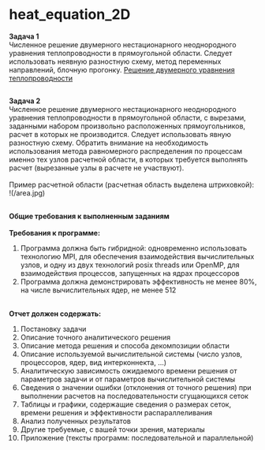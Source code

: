 # heat_equation_2D
**Задача 1**<br/>
Численное решение двумерного нестационарного неоднородного уравнения теплопроводности в прямоугольной области. Следует использовать неявную разностную схему, метод переменных направлений, блочную прогонку.
[Решение двумерного уравнения теплопроводности](http://lira.imamod.ru/msu201702/sem10_Y01.pdf)
##
**Задача 2**<br/>
Численное решение двумерного нестационарного неоднородного уравнения теплопроводности в прямоугольной области, с вырезами, заданными набором произвольно расположенных прямоугольников, расчет в которых не производится. Следует использовать явную разностную схему. Обратить внимание на необходимость использования метода равномерного распределения по процессам именно тех узлов расчетной области, в которых требуется выполнять расчет (вырезанные узлы в расчете не участвуют).<br/><br/>
Пример расчетной области (расчетная область выделена штриховкой):<br/>
!(/area.jpg)
##
**Общие требования к выполненным заданиям**<br/><br/>
**Требования к программе:**
1. Программа должна быть гибридной: одновременно использовать технологию MPI, для обеспечения взаимодействия вычислительных узлов, и одну из двух технологий posix threads или OpenMP, для взаимодействия процессов, запущенных на ядрах процессоров<br/>
2. Программа должна демонстрировать эффективность не менее 80%, на числе вычислительных ядер, не менее 512<br/><br/>

**Отчет должен содержать:**
1. Постановку задачи
2. Описание точного аналитического решения
3. Описание метода решения и способа декомпозиции области
4. Описание используемой вычислительной системы (число узлов, процессоров, ядер, вид интерконнекта, …)
5. Аналитическую зависимость ожидаемого времени решения от параметров задачи и от параметров вычислительной системы
6. Сведения о значении ошибки (отклонения от точного решения) при выполнении расчетов на последовательности сгущающихся сеток
7. Таблицы и графики, содержащие сведения о размерах сеток, времени решения и эффективности распараллеливания
8. Анализ полученных результатов
9. Другие требуемые, с вашей точки зрения, материалы
10. Приложение (тексты программ: последовательной и параллельной)
